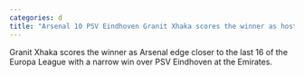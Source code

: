 ```yaml
---
categories: d
title: "Arsenal 10 PSV Eindhoven Granit Xhaka scores the winner as hosts close in on last 16"
---
```

Granit Xhaka scores the winner as Arsenal edge closer to the last 16 of the Europa League with a narrow win over PSV Eindhoven at the Emirates.